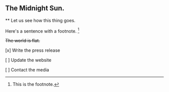 ## The Midnight Sun.

** Let us see how this thing goes.

Here's a sentence with a footnote. [^1]

[^1]: This is the footnote.

~~The world is flat.~~

[x] Write the press release

[ ] Update the website

[ ] Contact the media